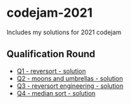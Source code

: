 # codejam-2021
Includes my solutions for 2021 codejam
## Qualification Round
* [Q1 - reversort - solution](https://github.com/e-hengirmen/codejam-2021/blob/main/Qualification%20Round/reversort.cpp)
* [Q2 - moons and umbrellas - solution](https://github.com/e-hengirmen/codejam-2021/blob/main/Qualification%20Round/MoonsAndUmbrellas.cpp)
* [Q3 - reversort engineering - solution](https://github.com/e-hengirmen/codejam-2021/blob/main/Qualification%20Round/reversortEngineering.cpp)
* [Q4 - median sort - solution](https://github.com/e-hengirmen/codejam-2021/blob/main/Qualification%20Round/MedianSort.cpp)
